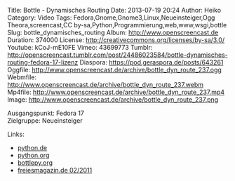 Title: Bottle - Dynamisches Routing
Date: 2013-07-19 20:24
Author: Heiko
Category: Video
Tags: Fedora,Gnome,Gnome3,Linux,Neueinsteiger,Ogg Theora,screencast,CC by-sa,Python,Programmierung,web,www,wsgi,bottle
Slug: bottle_dynamisches_routing
Album: http://www.openscreencast.de
Duration: 374000
License: http://creativecommons.org/licenses/by-sa/3.0/
Youtube: kCoJ-mE10FE
Vimeo: 43699773
Tumblr: http://openscreencast.tumblr.com/post/24486023584/bottle-dynamisches-routing-fedora-17-lizenz
Diaspora: https://pod.geraspora.de/posts/643261
Oggfile: http://www.openscreencast.de/archive/bottle_dyn_route_237.ogg
Webmfile: http://www.openscreencast.de/archive/bottle_dyn_route_237.webm
Mp4file: http://www.openscreencast.de/archive/bottle_dyn_route_237.mp4
Image: http://www.openscreencast.de/archive/bottle_dyn_route_237.png

Ausgangspunkt: Fedora 17  
Zielgruppe: Neueinsteiger  

Links:

  * [python.de](http://www.python.de "Link zu Python.de" )
  * [python.org](http://www.python.org "Link zu Python.org" )
  * [bottlepy.org](http://bottlepy.org "Link zu bottlepy.org" )
  * [freiesmagazin.de 02/2011](http://www.freiesmagazin.de/freiesMagazin-2011-02 "Link zu freiesmagazin.de" )

